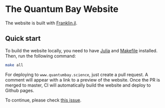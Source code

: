 # The Quantum Bay Website

The website is built with [Franklin.jl](https://github.com/tlienart/Franklin.jl). 

## Quick start

To build the website locally, you need to have [Julia](https://book.jinguo-group.science/stable/chap2/julia-setup/) and [Makefile](https://www.gnu.org/software/make/) installed. Then, run the following command:

```bash
make all
```

For deploying to `www.quantumbay.science`, just create a pull request. A comment will appear with a
link to a preview of the website. Once the PR is merged to master, CI will automatically
build the website and deploy to Github pages.

To continue, please check [this issue](https://github.com/CodingThrust/trainingcamp/issues/9).
